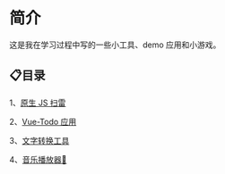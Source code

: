 # 简介

这是我在学习过程中写的一些小工具、demo 应用和小游戏。

## 📋目录

1、[原生 JS 扫雷](./01mine-sweeper/README.md)

2、[Vue-Todo 应用](./02vue-todo/README.md)

3、[文字转换工具](./03qaz-translate/README.md)

4、[音乐播放器🎵](./04/player)